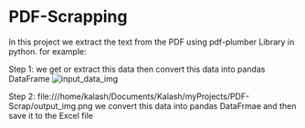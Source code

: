 # PDF-Scrapping

In this project we extract the text from the PDF using pdf-plumber Library in python.
for example:

Step 1: 
we get or extract this data then convert this data into pandas DataFrame
![input_data_img](https://github.com/kalashshah1901/PDF-Scrapping/assets/89067995/268ca123-b4e1-4ddf-ab19-f5a2536fee8f)

Step 2: 
file:///home/kalash/Documents/Kalash/myProjects/PDF-Scrap/output_img.png
we convert this data into pandas DataFrmae and then save it to the Excel file

